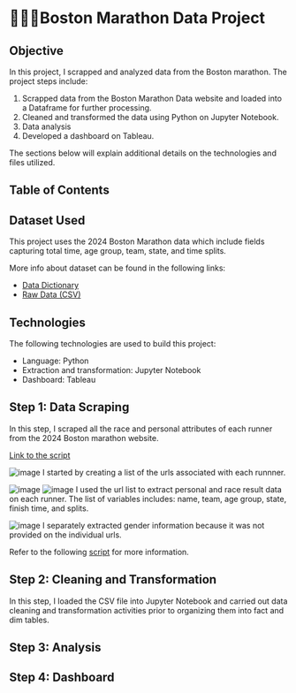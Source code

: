 # 🏃🏽‍♀️Boston Marathon Data Project

## Objective
In this project, I scrapped and analyzed data from the Boston marathon. The project steps include:

1. Scrapped data from the Boston Marathon Data website and loaded into a Dataframe for further processing.
2. Cleaned and transformed the data using Python on Jupyter Notebook.
3. Data analysis
4. Developed a dashboard on Tableau.

The sections below will explain additional details on the technologies and files utilized.

## Table of Contents

## Dataset Used

This project uses the 2024 Boston Marathon data which include fields capturing total time, age group, team, state, and time splits.

More info about dataset can be found in the following links:

* [Data Dictionary](https://www.baa.org/races/boston-marathon/results/search-results)
* [Raw Data (CSV)](https://github.com/JorlynLG/Boston-Marathon/blob/main/marthon_data.csv)

## Technologies
The following technologies are used to build this project:

* Language: Python
* Extraction and transformation: Jupyter Notebook
* Dashboard: Tableau

## Step 1: Data Scraping
In this step, I scraped all the race and personal attributes of each runner from the 2024 Boston marathon website. 

[Link to the script](https://github.com/JorlynLG/Boston-Marathon/blob/main/Marathon_Data_Scraping.ipynb 'Link to script')

![image](https://github.com/JorlynLG/Boston-Marathon/assets/39361211/ae8fe581-94ba-4524-ae25-68f8c3bc53a5)
I started by creating a list of the urls associated with each runnner.

![image](https://github.com/JorlynLG/Boston-Marathon/assets/39361211/29e8ccf2-62c9-4d86-ae11-b8c9d4924ee5)
![image](https://github.com/JorlynLG/Boston-Marathon/assets/39361211/f4370d7f-8508-4fe1-9635-23d14598b29d)
I used the url list to extract personal and race result data on each runner. The list of variables includes: name, team, age group, state, finish time, and splits. 

![image](https://github.com/JorlynLG/Boston-Marathon/assets/39361211/fcd97dd1-b9ca-41ca-a052-213081785b0c)
I separately extracted gender information because it was not provided on the individual urls. 

Refer to the following [script](https://github.com/JorlynLG/Boston-Marathon/blob/main/Marathon_Data_Scraping.ipynb 'Link to script') for more information. 

## Step 2: Cleaning and Transformation
In this step, I loaded the CSV file into Jupyter Notebook and carried out data cleaning and transformation activities prior to organizing them into fact and dim tables.

## Step 3: Analysis

## Step 4: Dashboard

